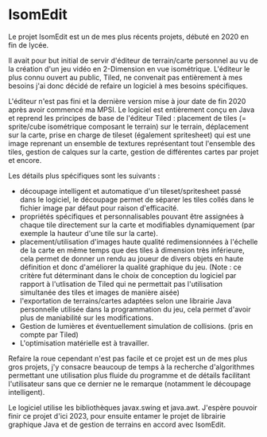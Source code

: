 # IsomEdit

Le projet IsomEdit est un de mes plus récents projets, débuté en 2020 en fin de lycée.

Il avait pour but initial de servir d'éditeur de terrain/carte personnel au vu de la création d'un jeu vidéo en 2-Dimension en vue isométrique.
L'éditeur le plus connu ouvert au public, Tiled, ne convenait pas entièrement à mes besoins j'ai donc décidé de refaire un logiciel à mes besoins spécifiques.

L'éditeur n'est pas fini et la dernière version mise à jour date de fin 2020 après avoir commencé ma MPSI.
Le logiciel est entièrement conçu en Java et reprend les principes de base de l'éditeur Tiled : placement de tiles (= sprite/cube isométrique composant le terrain) sur le terrain,
déplacement sur la carte, prise en charge de tileset (également spritesheet) qui est une image reprenant un ensemble de textures représentant tout l'ensemble des tiles,
gestion de calques sur la carte, gestion de différentes cartes par projet et encore.

Les détails plus spécifiques sont les suivants :
  - découpage intelligent et automatique d'un tileset/spritesheet passé dans le logiciel, le découpage permet de séparer les tiles collés dans le fichier image par défaut pour raison d'efficacité.
  - propriétés spécifiques et personnalisables pouvant être assignées à chaque tile directement sur la carte et modifiables dynamiquement (par exemple la hauteur d'une tile sur la carte).
  - placement/utilisation d'images haute qualité redimensionnées à l'échelle de la carte en même temps que des tiles à dimension très inférieure, cela permet de donner un rendu au joueur de divers objets en haute définition et donc d'améliorer la qualité graphique du jeu. (Note : ce critère fut déterminant dans le choix de conception du logiciel par rapport à l'utlisation de Tiled qui ne permettait pas l'utilisation simultanée des tiles et images de manière aisée)
  - l'exportation de terrains/cartes adaptées selon une librairie Java personnelle utilisée dans la programmation du jeu, cela permet d'avoir plus de maniabilité sur les modifications.
  - Gestion de lumières et éventuellement simulation de collisions. (pris en compte par Tiled)
  - L'optimisation matérielle est à travailler.

Refaire la roue cependant n'est pas facile et ce projet est un de mes plus gros projets, j'y consacre beaucoup de temps à la recherche d'algorithmes permettant une utilisation plus fluide du programme et de détails facilitant l'utilisateur sans que ce dernier ne le remarque (notamment le découpage intelligent).

Le logiciel utilise les bibliothèques javax.swing et java.awt.
J'espère pouvoir finir ce projet d'ici 2023, pour ensuite entamer le projet de librairie graphique Java et de gestion de terrains en accord avec IsomEdit.
